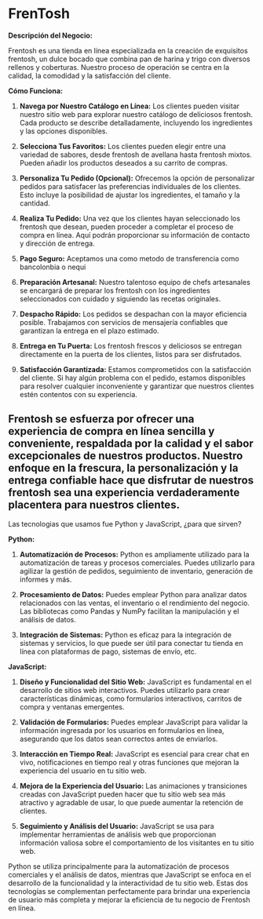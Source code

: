# FrenTosh

**Descripción del Negocio:**

Frentosh es una tienda en línea especializada en la creación de exquisitos frentosh, un dulce bocado que combina pan de harina y trigo con diversos rellenos y coberturas. Nuestro proceso de operación se centra en la calidad, la comodidad y la satisfacción del cliente.

**Cómo Funciona:**

1. **Navega por Nuestro Catálogo en Línea:** Los clientes pueden visitar nuestro sitio web para explorar nuestro catálogo de deliciosos frentosh. Cada producto se describe detalladamente, incluyendo los ingredientes y las opciones disponibles.

2. **Selecciona Tus Favoritos:** Los clientes pueden elegir entre una variedad de sabores, desde frentosh de avellana hasta frentosh mixtos. Pueden añadir los productos deseados a su carrito de compras.

3. **Personaliza Tu Pedido (Opcional):** Ofrecemos la opción de personalizar pedidos para satisfacer las preferencias individuales de los clientes. Esto incluye la posibilidad de ajustar los ingredientes, el tamaño y la cantidad.

4. **Realiza Tu Pedido:** Una vez que los clientes hayan seleccionado los frentosh que desean, pueden proceder a completar el proceso de compra en línea. Aquí podrán proporcionar su información de contacto y dirección de entrega.

5. **Pago Seguro:** Aceptamos una como metodo de transferencia como bancolonbia o nequi

6. **Preparación Artesanal:** Nuestro talentoso equipo de chefs artesanales se encargará de preparar los frentosh con los ingredientes seleccionados con cuidado y siguiendo las recetas originales.

7. **Despacho Rápido:** Los pedidos se despachan con la mayor eficiencia posible. Trabajamos con servicios de mensajería confiables que garantizan la entrega en el plazo estimado.

8. **Entrega en Tu Puerta:** Los frentosh frescos y deliciosos se entregan directamente en la puerta de los clientes, listos para ser disfrutados.

9. **Satisfacción Garantizada:** Estamos comprometidos con la satisfacción del cliente. Si hay algún problema con el pedido, estamos disponibles para resolver cualquier inconveniente y garantizar que nuestros clientes estén contentos con su experiencia.

Frentosh se esfuerza por ofrecer una experiencia de compra en línea sencilla y conveniente, respaldada por la calidad y el sabor excepcionales de nuestros productos. Nuestro enfoque en la frescura, la personalización y la entrega confiable hace que disfrutar de nuestros frentosh sea una experiencia verdaderamente placentera para nuestros clientes.
--------------------------------------------------------------------------------------------------------------------------------------------------------------------------------------------------------------------------------------------------------------------------------
 Las tecnologias que usamos fue Python y JavaScript, ¿para que sirven?
 
**Python:**
1. **Automatización de Procesos:** Python es ampliamente utilizado para la automatización de tareas y procesos comerciales. Puedes utilizarlo para agilizar la gestión de pedidos, seguimiento de inventario, generación de informes y más.

2. **Procesamiento de Datos:** Puedes emplear Python para analizar datos relacionados con las ventas, el inventario o el rendimiento del negocio. Las bibliotecas como Pandas y NumPy facilitan la manipulación y el análisis de datos.

3. **Integración de Sistemas:** Python es eficaz para la integración de sistemas y servicios, lo que puede ser útil para conectar tu tienda en línea con plataformas de pago, sistemas de envío, etc.

**JavaScript:**
1. **Diseño y Funcionalidad del Sitio Web:** JavaScript es fundamental en el desarrollo de sitios web interactivos. Puedes utilizarlo para crear características dinámicas, como formularios interactivos, carritos de compra y ventanas emergentes.

2. **Validación de Formularios:** Puedes emplear JavaScript para validar la información ingresada por los usuarios en formularios en línea, asegurando que los datos sean correctos antes de enviarlos.

3. **Interacción en Tiempo Real:** JavaScript es esencial para crear chat en vivo, notificaciones en tiempo real y otras funciones que mejoran la experiencia del usuario en tu sitio web.

4. **Mejora de la Experiencia del Usuario:** Las animaciones y transiciones creadas con JavaScript pueden hacer que tu sitio web sea más atractivo y agradable de usar, lo que puede aumentar la retención de clientes.

5. **Seguimiento y Análisis del Usuario:** JavaScript se usa para implementar herramientas de análisis web que proporcionan información valiosa sobre el comportamiento de los visitantes en tu sitio web.

 Python se utiliza principalmente para la automatización de procesos comerciales y el análisis de datos, mientras que JavaScript se enfoca en el desarrollo de la funcionalidad y la interactividad de tu sitio web. Estas dos tecnologías se complementan perfectamente para brindar una experiencia de usuario más completa y mejorar la eficiencia de tu negocio de Frentosh en línea.


























